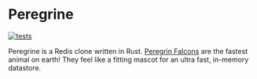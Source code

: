 # Peregrine

[![tests](https://github.com/Jason-Adam/peregrine/actions/workflows/rust.yml/badge.svg?branch=main)](https://github.com/Jason-Adam/peregrine/actions/workflows/rust.yml)

Peregrine is a Redis clone written in Rust. [Peregrin Falcons](https://en.wikipedia.org/wiki/Peregrine_falcon) are the fastest animal on earth! They feel like a fitting mascot for an ultra fast, in-memory datastore.
